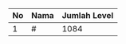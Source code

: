 | No | Nama            | Jumlah Level |
|----|-----------------|--------------|
| 1  | #    |    1084        |
